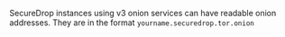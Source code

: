 SecureDrop instances using v3 onion services can have readable onion addresses.
They are in the format `yourname.securedrop.tor.onion`